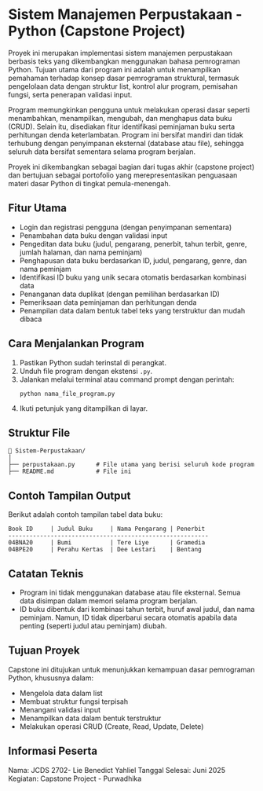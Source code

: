 # Sistem Manajemen Perpustakaan - Python (Capstone Project)

Proyek ini merupakan implementasi sistem manajemen perpustakaan berbasis teks yang dikembangkan menggunakan bahasa pemrograman Python. Tujuan utama dari program ini adalah untuk menampilkan pemahaman terhadap konsep dasar pemrograman struktural, termasuk pengelolaan data dengan struktur list, kontrol alur program, pemisahan fungsi, serta penerapan validasi input.

Program memungkinkan pengguna untuk melakukan operasi dasar seperti menambahkan, menampilkan, mengubah, dan menghapus data buku (CRUD). Selain itu, disediakan fitur identifikasi peminjaman buku serta perhitungan denda keterlambatan. Program ini bersifat mandiri dan tidak terhubung dengan penyimpanan eksternal (database atau file), sehingga seluruh data bersifat sementara selama program berjalan.

Proyek ini dikembangkan sebagai bagian dari tugas akhir (capstone project) dan bertujuan sebagai portofolio yang merepresentasikan penguasaan materi dasar Python di tingkat pemula-menengah.

## Fitur Utama

- Login dan registrasi pengguna (dengan penyimpanan sementara)
- Penambahan data buku dengan validasi input
- Pengeditan data buku (judul, pengarang, penerbit, tahun terbit, genre, jumlah halaman, dan nama peminjam)
- Penghapusan data buku berdasarkan ID, judul, pengarang, genre, dan nama peminjam
- Identifikasi ID buku yang unik secara otomatis berdasarkan kombinasi data
- Penanganan data duplikat (dengan pemilihan berdasarkan ID)
- Pemeriksaan data peminjaman dan perhitungan denda
- Penampilan data dalam bentuk tabel teks yang terstruktur dan mudah dibaca

## Cara Menjalankan Program

1. Pastikan Python sudah terinstal di perangkat.
2. Unduh file program dengan ekstensi `.py`.
3. Jalankan melalui terminal atau command prompt dengan perintah:
   ```
   python nama_file_program.py
   ```
4. Ikuti petunjuk yang ditampilkan di layar.

## Struktur File

```
📁 Sistem-Perpustakaan/
│
├── perpustakaan.py      # File utama yang berisi seluruh kode program
├── README.md            # File ini
```

## Contoh Tampilan Output

Berikut adalah contoh tampilan tabel data buku:

```
Book ID     | Judul Buku     | Nama Pengarang | Penerbit
---------------------------------------------------------
04BNA20     | Bumi           | Tere Liye      | Gramedia
04BPE20     | Perahu Kertas  | Dee Lestari    | Bentang
```

## Catatan Teknis

- Program ini tidak menggunakan database atau file eksternal. Semua data disimpan dalam memori selama program berjalan.
- ID buku dibentuk dari kombinasi tahun terbit, huruf awal judul, dan nama peminjam. Namun, ID tidak diperbarui secara otomatis apabila data penting (seperti judul atau peminjam) diubah.

## Tujuan Proyek

Capstone ini ditujukan untuk menunjukkan kemampuan dasar pemrograman Python, khususnya dalam:
- Mengelola data dalam list
- Membuat struktur fungsi terpisah
- Menangani validasi input
- Menampilkan data dalam bentuk terstruktur
- Melakukan operasi CRUD (Create, Read, Update, Delete)

## Informasi Peserta

Nama: JCDS 2702- Lie Benedict Yahliel
Tanggal Selesai: Juni 2025  
Kegiatan: Capstone Project - Purwadhika
